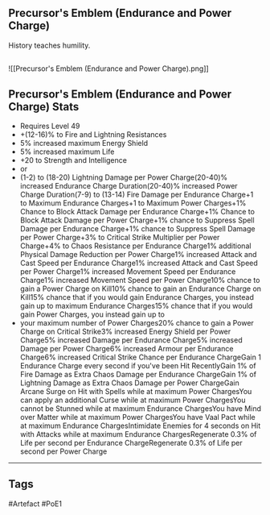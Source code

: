 ## Precursor's Emblem (Endurance and Power Charge)
History teaches humility.
##
![[Precursor's Emblem (Endurance and Power Charge).png]]
## Precursor's Emblem (Endurance and Power Charge) Stats
- Requires Level 49
- +(12-16)% to Fire and Lightning Resistances
- 5% increased maximum Energy Shield
- 5% increased maximum Life
- +20 to Strength and Intelligence
- or
- (1-2) to (18-20) Lightning Damage per Power Charge(20-40)% increased Endurance Charge Duration(20-40)% increased Power Charge Duration(7-9) to (13-14) Fire Damage per Endurance Charge+1 to Maximum Endurance Charges+1 to Maximum Power Charges+1% Chance to Block Attack Damage per Endurance Charge+1% Chance to Block Attack Damage per Power Charge+1% chance to Suppress Spell Damage per Endurance Charge+1% chance to Suppress Spell Damage per Power Charge+3% to Critical Strike Multiplier per Power Charge+4% to Chaos Resistance per Endurance Charge1% additional Physical Damage Reduction per Power Charge1% increased Attack and Cast Speed per Endurance Charge1% increased Attack and Cast Speed per Power Charge1% increased Movement Speed per Endurance Charge1% increased Movement Speed per Power Charge10% chance to gain a Power Charge on Kill10% chance to gain an Endurance Charge on Kill15% chance that if you would gain Endurance Charges, you instead gain up to maximum Endurance Charges15% chance that if you would gain Power Charges, you instead gain up to
- your maximum number of Power Charges20% chance to gain a Power Charge on Critical Strike3% increased Energy Shield per Power Charge5% increased Damage per Endurance Charge5% increased Damage per Power Charge6% increased Armour per Endurance Charge6% increased Critical Strike Chance per Endurance ChargeGain 1 Endurance Charge every second if you've been Hit RecentlyGain 1% of Fire Damage as Extra Chaos Damage per Endurance ChargeGain 1% of Lightning Damage as Extra Chaos Damage per Power ChargeGain Arcane Surge on Hit with Spells while at maximum Power ChargesYou can apply an additional Curse while at maximum Power ChargesYou cannot be Stunned while at maximum Endurance ChargesYou have Mind over Matter while at maximum Power ChargesYou have Vaal Pact while at maximum Endurance ChargesIntimidate Enemies for 4 seconds on Hit with Attacks while at maximum Endurance ChargesRegenerate 0.3% of Life per second per Endurance ChargeRegenerate 0.3% of Life per second per Power Charge


---
## Tags
#Artefact
#PoE1